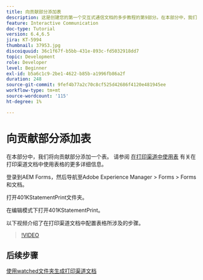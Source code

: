 ```yaml
---
title: 向贡献部分添加表
description: 这是创建您的第一个交互式通信文档的多步教程的第9部分。在本部分中，我们将在贡献部分中添加一个表。
feature: Interactive Communication
doc-type: Tutorial
version: 6.4,6.5
jira: KT-5994
thumbnail: 37953.jpg
discoiquuid: 36c1f67f-b5bb-431e-893c-fd5032918dd7
topic: Development
role: Developer
level: Beginner
exl-id: b5a6c1c9-2be1-4622-b85b-a1996fb86a2f
duration: 248
source-git-commit: 9fef4b77a2c70c8cf525d42686f4120e481945ee
workflow-type: tm+mt
source-wordcount: '115'
ht-degree: 1%

---
```


# 向贡献部分添加表

在本部分中，我们将向贡献部分添加一个表。
请参阅 [在打印渠道中使用表](/help/forms/interactive-communications/table-in-print-channel-documents-video-use.md) 有关在打印渠道文档中使用表格的更多详细信息。

登录到AEM Forms，然后导航至Adobe Experience Manager > Forms > Forms和文档。

打开401KStatementPrint文件夹。

在编辑模式下打开401KStatementPrint。

以下视频介绍了在打印渠道文档中配置表格所涉及的步骤。

>[!VIDEO](https://video.tv.adobe.com/v/27769?quality=12&learn=on)

## 后续步骤

[使用watched文件夹生成打印渠道文档](./using-watched-folder-to-generate-document.md)
